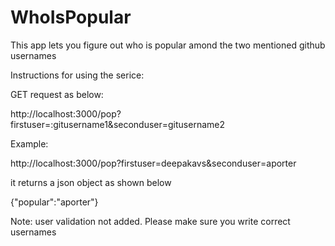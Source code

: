 # WhoIsPopular
This app lets you figure out who is popular amond the two mentioned github usernames

Instructions for using the serice:

GET request as below:

http://localhost:3000/pop?firstuser=:gitusername1&seconduser=gitusername2

Example:

http://localhost:3000/pop?firstuser=deepakavs&seconduser=aporter

it returns a json object as shown below

{"popular":"aporter"}

Note: user validation not added. Please make sure you write correct usernames
